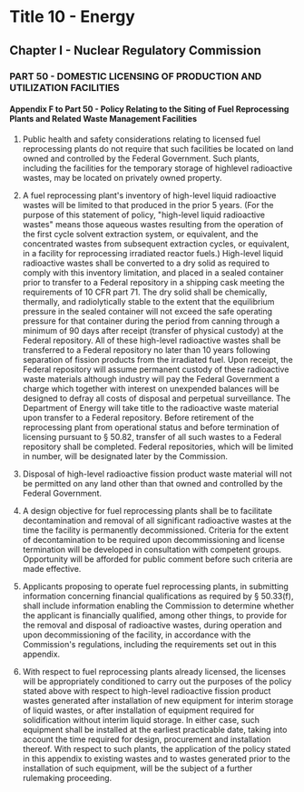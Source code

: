 
# Title 10 - Energy
## Chapter I - Nuclear Regulatory Commission
### PART 50 - DOMESTIC LICENSING OF PRODUCTION AND UTILIZATION FACILITIES
#### Appendix F to Part 50 - Policy Relating to the Siting of Fuel Reprocessing Plants and Related Waste Management Facilities

1. Public health and safety considerations relating to licensed fuel reprocessing plants do not require that such facilities be located on land owned and controlled by the Federal Government. Such plants, including the facilities for the temporary storage of highlevel radioactive wastes, may be located on privately owned property.

2. A fuel reprocessing plant's inventory of high-level liquid radioactive wastes will be limited to that produced in the prior 5 years. (For the purpose of this statement of policy, "high-level liquid radioactive wastes" means those aqueous wastes resulting from the operation of the first cycle solvent extraction system, or equivalent, and the concentrated wastes from subsequent extraction cycles, or equivalent, in a facility for reprocessing irradiated reactor fuels.) High-level liquid radioactive wastes shall be converted to a dry solid as required to comply with this inventory limitation, and placed in a sealed container prior to transfer to a Federal repository in a shipping cask meeting the requirements of 10 CFR part 71. The dry solid shall be chemically, thermally, and radiolytically stable to the extent that the equilibrium pressure in the sealed container will not exceed the safe operating pressure for that container during the period from canning through a minimum of 90 days after receipt (transfer of physical custody) at the Federal repository. All of these high-level radioactive wastes shall be transferred to a Federal repository no later than 10 years following separation of fission products from the irradiated fuel. Upon receipt, the Federal repository will assume permanent custody of these radioactive waste materials although industry will pay the Federal Government a charge which together with interest on unexpended balances will be designed to defray all costs of disposal and perpetual surveillance. The Department of Energy will take title to the radioactive waste material upon transfer to a Federal repository. Before retirement of the reprocessing plant from operational status and before termination of licensing pursuant to § 50.82, transfer of all such wastes to a Federal repository shall be completed. Federal repositories, which will be limited in number, will be designated later by the Commission.

3. Disposal of high-level radioactive fission product waste material will not be permitted on any land other than that owned and controlled by the Federal Government.

4. A design objective for fuel reprocessing plants shall be to facilitate decontamination and removal of all significant radioactive wastes at the time the facility is permanently decommissioned. Criteria for the extent of decontamination to be required upon decommissioning and license termination will be developed in consultation with competent groups. Opportunity will be afforded for public comment before such criteria are made effective.

5. Applicants proposing to operate fuel reprocessing plants, in submitting information concerning financial qualifications as required by § 50.33(f), shall include information enabling the Commission to determine whether the applicant is financially qualified, among other things, to provide for the removal and disposal of radioactive wastes, during operation and upon decommissioning of the facility, in accordance with the Commission's regulations, including the requirements set out in this appendix.

6. With respect to fuel reprocessing plants already licensed, the licenses will be appropriately conditioned to carry out the purposes of the policy stated above with respect to high-level radioactive fission product wastes generated after installation of new equipment for interim storage of liquid wastes, or after installation of equipment required for solidification without interim liquid storage. In either case, such equipment shall be installed at the earliest practicable date, taking into account the time required for design, procurement and installation thereof. With respect to such plants, the application of the policy stated in this appendix to existing wastes and to wastes generated prior to the installation of such equipment, will be the subject of a further rulemaking proceeding.
